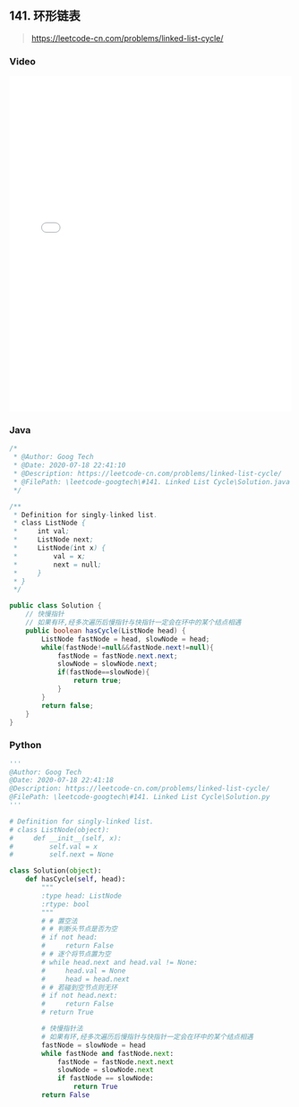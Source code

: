 ## 141. 环形链表
> https://leetcode-cn.com/problems/linked-list-cycle/


### Video
<iframe width="100%" height="600" src="//player.bilibili.com/player.html?aid=838899497&bvid=BV1354y1S7Cv&cid=216969403&page=1&as_wide=1&high_quality=1" scrolling="no" border="0" frameborder="no" framespacing="0" allowfullscreen="true"> </iframe>

### Java
```java
/*
 * @Author: Goog Tech
 * @Date: 2020-07-18 22:41:10
 * @Description: https://leetcode-cn.com/problems/linked-list-cycle/
 * @FilePath: \leetcode-googtech\#141. Linked List Cycle\Solution.java
 */ 

/**
 * Definition for singly-linked list.
 * class ListNode {
 *     int val;
 *     ListNode next;
 *     ListNode(int x) {
 *         val = x;
 *         next = null;
 *     }
 * }
 */

public class Solution {
    // 快慢指针
    // 如果有环,经多次遍历后慢指针与快指针一定会在环中的某个结点相遇
    public boolean hasCycle(ListNode head) {
        ListNode fastNode = head, slowNode = head;
        while(fastNode!=null&&fastNode.next!=null){
            fastNode = fastNode.next.next;
            slowNode = slowNode.next;
            if(fastNode==slowNode){
                return true;
            }
        }   
        return false;
    }
}
```

### Python
```python
'''
@Author: Goog Tech
@Date: 2020-07-18 22:41:18
@Description: https://leetcode-cn.com/problems/linked-list-cycle/
@FilePath: \leetcode-googtech\#141. Linked List Cycle\Solution.py
'''

# Definition for singly-linked list.
# class ListNode(object):
#     def __init__(self, x):
#         self.val = x
#         self.next = None

class Solution(object):
    def hasCycle(self, head):
        """
        :type head: ListNode
        :rtype: bool
        """
        # # 置空法
        # # 判断头节点是否为空
        # if not head:
        #     return False
        # # 逐个将节点置为空
        # while head.next and head.val != None:
        #     head.val = None
        #     head = head.next
        # # 若碰到空节点则无环
        # if not head.next:
        #     return False
        # return True

        # 快慢指针法
        # 如果有环,经多次遍历后慢指针与快指针一定会在环中的某个结点相遇
        fastNode = slowNode = head
        while fastNode and fastNode.next:
            fastNode = fastNode.next.next
            slowNode = slowNode.next
            if fastNode == slowNode:
                return True
        return False
```
